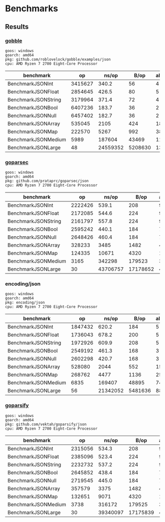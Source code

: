 # Benchmarks

## Results

### [gobble](https://github.com/roblovelock/gobble)

```
goos: windows
goarch: amd64
pkg: github.com/roblovelock/gobble/examples/json
cpu: AMD Ryzen 7 2700 Eight-Core Processor
```

| benchmark           | op      | ns/op    | B/op    | allocs/op |
|---------------------|---------|----------|---------|-----------|
| BenchmarkJSONInt    | 3415627 | 340.2    | 56      | 4         |
| BenchmarkJSONFloat  | 2854645 | 426.5    | 80      | 5         |
| BenchmarkJSONString | 3179964 | 371.4    | 72      | 4         |
| BenchmarkJSONBool   | 6407236 | 183.7    | 36      | 2         |
| BenchmarkJSONNull   | 6457402 | 182.7    | 36      | 2         |
| BenchmarkJSONArray  | 535045  | 2105     | 424     | 18        |
| BenchmarkJSONMap    | 222570  | 5267     | 992     | 38        |
| BenchmarkJSONMedium | 5989    | 187604   | 43469   | 1155      |
| BenchmarkJSONLarge  | 48      | 24559352 | 5208630 | 139985    |

### [goparsec](https://github.com/prataprc/goparsec)

```
goos: windows
goarch: amd64
pkg: github.com/prataprc/goparsec/json
cpu: AMD Ryzen 7 2700 Eight-Core Processor
```

| benchmark           | op      | ns/op    | B/op     | allocs/op |
|---------------------|---------|----------|----------|-----------|
| BenchmarkJSONInt    | 2222426 | 539.1    | 208      | 9         |
| BenchmarkJSONFloat  | 2172085 | 544.6    | 224      | 9         |
| BenchmarkJSONString | 2161797 | 557.8    | 224      | 9         |
| BenchmarkJSONBool   | 2595242 | 440.1    | 184      | 7         |
| BenchmarkJSONNull   | 2648426 | 460.4    | 184      | 7         |
| BenchmarkJSONArray  | 328233  | 3485     | 1482     | 49        |
| BenchmarkJSONMap    | 124335  | 10671    | 4320     | 125       |
| BenchmarkJSONMedium | 3165    | 342298   | 179523   | 3612      |
| BenchmarkJSONLarge  | 30      | 43706757 | 17178652 | 435310    |

### encoding/json

```
goos: windows
goarch: amd64
pkg: encoding/json
cpu: AMD Ryzen 7 2700 Eight-Core Processor
```

| benchmark           | op      | ns/op    | B/op    | allocs/op |
|---------------------|---------|----------|---------|-----------|
| BenchmarkJSONInt    | 1847432 | 620.2    | 184     | 5         |
| BenchmarkJSONFloat  | 1736043 | 678.2    | 200     | 5         |
| BenchmarkJSONString | 1972926 | 609.9    | 208     | 5         |
| BenchmarkJSONBool   | 2549192 | 461.3    | 168     | 3         |
| BenchmarkJSONNull   | 2602298 | 420.7    | 168     | 3         |
| BenchmarkJSONArray  | 528080  | 2044     | 552     | 15        |
| BenchmarkJSONMap    | 268762  | 4477     | 1136    | 25        |
| BenchmarkJSONMedium | 6835    | 169407   | 48895   | 741       |
| BenchmarkJSONLarge  | 56      | 21342052 | 5481636 | 88447     |


### [goparsify](https://github.com/vektah/goparsify)

```
goos: windows
goarch: amd64
pkg: github.com/vektah/goparsify/json
cpu: AMD Ryzen 7 2700 Eight-Core Processor
```

| benchmark           | op      | ns/op    | B/op     | allocs/op |
|---------------------|---------|----------|----------|-----------|
| BenchmarkJSONInt    | 2315056 | 534.3    | 208      | 9         |
| BenchmarkJSONFloat  | 2385096 | 523.4    | 224      | 9         |
| BenchmarkJSONString | 2232732 | 537.2    | 224      | 9         |
| BenchmarkJSONBool   | 2645852 | 438.4    | 184      | 7         |
| BenchmarkJSONNull   | 2719545 | 445.0    | 184      | 7         |
| BenchmarkJSONArray  | 357579  | 3375     | 1482     | 49        |
| BenchmarkJSONMap    | 132651  | 9071     | 4320     | 125       |
| BenchmarkJSONMedium | 3738    | 316172   | 179525   | 3612      |
| BenchmarkJSONLarge  | 30      | 39340097 | 17175839 | 435300    |